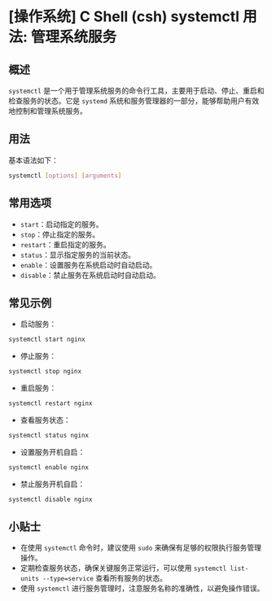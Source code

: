 # [操作系统] C Shell (csh) systemctl 用法: 管理系统服务

## 概述
`systemctl` 是一个用于管理系统服务的命令行工具，主要用于启动、停止、重启和检查服务的状态。它是 `systemd` 系统和服务管理器的一部分，能够帮助用户有效地控制和管理系统服务。

## 用法
基本语法如下：
```bash
systemctl [options] [arguments]
```

## 常用选项
- `start`：启动指定的服务。
- `stop`：停止指定的服务。
- `restart`：重启指定的服务。
- `status`：显示指定服务的当前状态。
- `enable`：设置服务在系统启动时自动启动。
- `disable`：禁止服务在系统启动时自动启动。

## 常见示例
- 启动服务：
```bash
systemctl start nginx
```
- 停止服务：
```bash
systemctl stop nginx
```
- 重启服务：
```bash
systemctl restart nginx
```
- 查看服务状态：
```bash
systemctl status nginx
```
- 设置服务开机自启：
```bash
systemctl enable nginx
```
- 禁止服务开机自启：
```bash
systemctl disable nginx
```

## 小贴士
- 在使用 `systemctl` 命令时，建议使用 `sudo` 来确保有足够的权限执行服务管理操作。
- 定期检查服务状态，确保关键服务正常运行，可以使用 `systemctl list-units --type=service` 查看所有服务的状态。
- 使用 `systemctl` 进行服务管理时，注意服务名称的准确性，以避免操作错误。